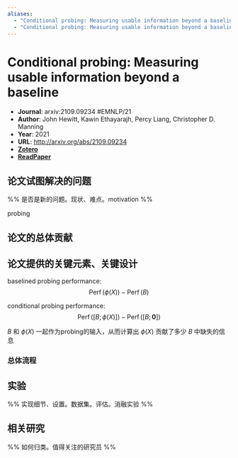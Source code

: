 ```yaml
---
aliases:
  - "Conditional probing: Measuring usable information beyond a baseline"
  - "Conditional probing: Measuring usable information beyond a baseline, 2021"
---
```

# Conditional probing: Measuring usable information beyond a baseline

- **Journal**: arxiv:2109.09234 #EMNLP/21
- **Author**: John Hewitt, Kawin Ethayarajh, Percy Liang, Christopher D. Manning
- **Year**: 2021
- **URL**: http://arxiv.org/abs/2109.09234
- [**Zotero**](zotero://select/items/@2021ConditionalProbingMeasuringHewitt)
- [**ReadPaper**](https://readpaper.com/pdf-annotate/note?pdfId=4667103844883251201&noteId=2337505854536387584)

## 论文试图解决的问题

%% 是否是新的问题。现状、难点。motivation %%

probing

## 论文的总体贡献

## 论文提供的关键元素、关键设计

baselined probing performance:
$$\operatorname{Perf}(\phi(X))-\operatorname{Perf}(B)$$

conditional probing performance:
$$\operatorname{Perf}([B ; \phi(X)])-\operatorname{Perf}([B ; \mathbf{0}])$$

$B$ 和 $\phi(X)$ 一起作为probing的输入，从而计算出 $\phi(X)$ 贡献了多少 $B$ 中缺失的信息

### 总体流程

## 实验

%% 实现细节、设置。数据集。评估。消融实验 %%

## 相关研究

%% 如何归类。值得关注的研究员 %%
